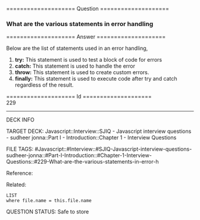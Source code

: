 ==================== Question ====================  

### What are the various statements in error handling  

==================== Answer ====================  

Below are the list of statements used in an error handling,

1. **try:** This statement is used to test a block of code for errors
2. **catch:** This statement is used to handle the error
3. **throw:** This statement is used to create custom errors.
4. **finally:** This statement is used to execute code after try and catch
   regardless of the result.

==================== Id ====================  
229
<!--ID: 1707879869499-->

---

DECK INFO

TARGET DECK: Javascript::Interview::SJIQ - Javascript interview questions - sudheer jonna::Part I - Introduction::Chapter 1 - Interview Questions

FILE TAGS: #Javascript::#Interview::#SJIQ-Javascript-interview-questions-sudheer-jonna::#Part-I-Introduction::#Chapter-1-Interview-Questions::#229-What-are-the-various-statements-in-error-h

Reference:

Related:

```dataview
LIST
where file.name = this.file.name
```
QUESTION STATUS: Safe to store
